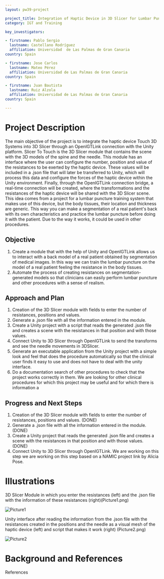 ```yaml
---
layout: pw39-project

project_title: Integration of Haptic Device in 3D Slicer for Lumbar Puncture
category: IGT and Training

key_investigators:

- firstname: Pablo Sergio
  lastname: Castellano Rodríguez
  affiliation: Universidad  de Las Palmas de Gran Canaria
country: Spain

- firstname: Jose Carlos
  lastname: Mateo Pérez
  affiliation: Universidad de Las Palmas de Gran Canaria
country: Spain

- firstname: Juan Bautista
  lastname: Ruiz Alzola
  affiliation: Universidad de Las Palmas de Gran Canaria
country: Spain

---
```


# Project Description

<!-- Add a short paragraph describing the project. -->

The main objective of the project is to integrate the haptic device Touch 3D Systems into 3D Slicer through an OpenIGTLink connection with the Unity platform. Slicer To Touch is the 3D Slicer module that contains the scene with the 3D models of the spine and the needle. This module has an interface where the user can configure the number, position and value of the resistances to be exerted by the haptic device. These values will be included in a .json file that will later be transferred to Unity, which will process this data and configure the forces of the haptic device within the Unity environment. Finally, through the OpenIGTLink connection bridge, a real-time connection will be created, where the transformations and the resistances of the haptic device will be shared with the 3D Slicer scene. This idea comes from a project for a lumbar puncture training system that makes use of this device, but the body tissues, their location and thickness are generic. This way you can make a segmentation of a real patient's back with its own characteristics and practice the lumbar puncture before doing it with the patient. Due to the way it works, it could be used in other procedures.

## Objective

<!-- Describe here WHAT you would like to achieve (what you will have as end result). -->

1.  Create a module that with the help of Unity and OpenIGTLink allows us to interact with a back model of a real patient obtained by segmentation of medical images. In this way we can train the lumbar puncture on the model of a real patient feeling the resistance in the body tissues.
2.  Automate the process of creating resistances on segmentation-generated models so that clinicians can easily perform lumbar puncture and other procedures with a sense of realism.

## Approach and Plan

<!-- Describe here HOW you would like to achieve the objectives stated above. -->

1.  Creation of the 3D Slicer module with fields to enter the number of resistances, positions and values.
2.  Generate a .json file with all the information entered in the module.
3.  Create a Unity project with a script that reads the generated .json file and creates a scene with the resistances in that position and with those values.
4.  Connect Unity to 3D Slicer through OpenIGTLink to send the transforms and see the needle movements in 3DSlicer.
5.  Generate an executable application from the Unity project with a simple look and feel that does the procedure automatically so that the clinical user finds it easy to use and does not have to deal with the unity interface.
6.  Do a documentation search of other procedures to check that the project works correctly in them. We are looking for other clinical procedures for which this project may be useful and for which there is information a

## Progress and Next Steps

<!-- Update this section as you make progress, describing of what you have ACTUALLY DONE.
     If there are specific steps that you could not complete then you can describe them here, too. -->

1.  Creation of the 3D Slicer module with fields to enter the number of resistances, positions and values. (DONE)
2.  Generate a .json file with all the information entered in the module. (DONE)
3.  Create a Unity project that reads the generated .json file and creates a scene with the resistances in that position and with those values. (DONE)
4.  Connect Unity to 3D Slicer through OpenIGTLink. We are working on this step we are working on this step based on a NAMIC project link by Alicia Pose.

# Illustrations

<!-- Add pictures and links to videos that demonstrate what has been accomplished. -->

3D Slicer Module in which you enter the resistances (left) and the .json file with the information of these resistances (right)(Picture1.png)

![Picture1](https://github.com/NA-MIC/ProjectWeek/assets/134281471/02e28cdd-11dc-4f3c-b714-1c7164456f05)

Unity interface after reading the information from the .json file with the resistances created in the positions and the needle as a visual mesh of the haptic device (left) and script that makes it work (right) (Picture2.png)

![Picture2](https://github.com/NA-MIC/ProjectWeek/assets/134281471/e4ac4786-0ae6-442e-b068-8808591c1e99)

# Background and References

<!-- If you developed any software, include link to the source code repository.
     If possible, also add links to sample data, and to any relevant publications. -->

References
